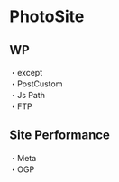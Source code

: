 # PhotoSite  

## WP  
・except                                                      
・PostCustom  
・Js Path  
・FTP

## Site Performance
・Meta  
・OGP
